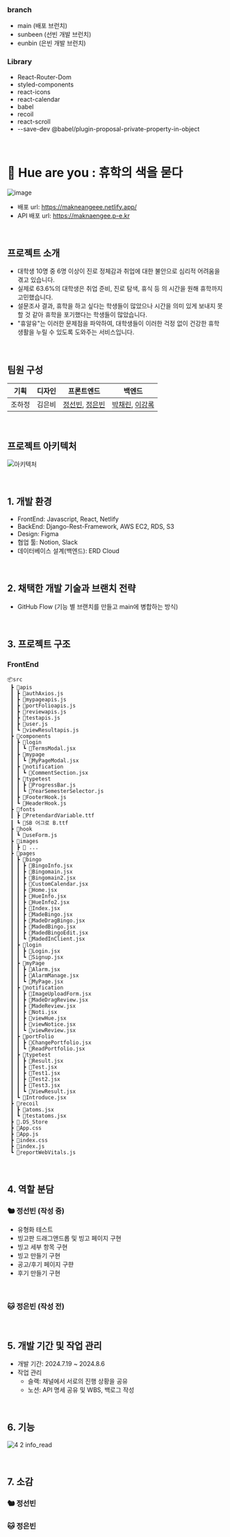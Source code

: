 ### branch 
- main (배포 브런치)
- sunbeen (선빈 개발 브런치)
- eunbin (은빈 개발 브런치)


### Library
- React-Router-Dom
- styled-components
- react-icons
- react-calendar
- babel
- recoil
- react-scroll
- --save-dev @babel/plugin-proposal-private-property-in-object

<br/>

# 🏫 Hue are you : 휴학의 색을 묻다
![image](https://github.com/user-attachments/assets/06987b1c-6bd3-4fa4-8032-ae65533e28ca)
- 배포 url: https://makneangeee.netlify.app/
- API 배포 url: https://maknaengee.p-e.kr

<br/>

## 프로젝트 소개
- 대학생 10명 중 6명 이상이 진로 정체감과 취업에 대한 불안으로 심리적 어려움을 겪고 있습니다.
- 실제로 63.6%의 대학생은 취업 준비, 진로 탐색, 휴식 등 의 시간을 원해 휴학까지 고민했습니다.
- 설문조사 결과, 휴학을 하고 싶다는 학생들이 많았으나 시간을 의미 있게 보내지 못할 것 같아 휴학을 포기했다는 학생들이 많았습니다.
- "휴알유"는 이러한 문제점을 파악하여, 대학생들이 이러한 걱정 없이 건강한 휴학 생활을 누릴 수 있도록 도와주는 서비스입니다.

<br/>

## 팀원 구성
| 기획 | 디자인 | 프론트엔드 | 백엔드 |
| --- | --- | --- | --- |
| 조하정 | 김은비 | [정선빈](https://github.com/jungsunbeen), [정은빈](https://github.com/eunkong0-0) | [박채린](https://github.com/cherrynniii), [이강록](https://github.com/kangroklee) |

<br/>

## 프로젝트 아키텍처
![아키텍처](https://github.com/user-attachments/assets/0b47bc0c-2232-45d9-937e-cc3de11a26f8)

<br/>

## 1. 개발 환경
- FrontEnd: Javascript, React, Netlify
- BackEnd: Django-Rest-Framework, AWS EC2, RDS, S3
- Design: Figma
- 협업 툴: Notion, Slack
- 데이터베이스 설계(백엔드): ERD Cloud

<br/>

## 2. 채택한 개발 기술과 브랜치 전략
- GitHub Flow (기능 별 브랜치를 만들고 main에 병합하는 방식)

<br/>

## 3. 프로젝트 구조
### FrontEnd
```
📦src
 ┣ 📂apis
 ┃ ┣ 📜authAxios.js
 ┃ ┣ 📜mypageapis.js
 ┃ ┣ 📜portFolioapis.js
 ┃ ┣ 📜reviewapis.js
 ┃ ┣ 📜testapis.js
 ┃ ┣ 📜user.js
 ┃ ┗ 📜viewResultapis.js
 ┣ 📂components
 ┃ ┣ 📂login
 ┃ ┃ ┗ 📜TermsModal.jsx
 ┃ ┣ 📂mypage
 ┃ ┃ ┗ 📜MyPageModal.jsx
 ┃ ┣ 📂notification
 ┃ ┃ ┗ 📜CommentSection.jsx
 ┃ ┣ 📂typetest
 ┃ ┃ ┣ 📜ProgressBar.js
 ┃ ┃ ┗ 📜YearSemesterSelector.js
 ┃ ┣ 📜FooterHook.js
 ┃ ┗ 📜HeaderHook.js
 ┣ 📂fonts
 ┃ ┣ 📜PretendardVariable.ttf
 ┃ ┗ 📜SB 어그로 B.ttf
 ┣ 📂hook
 ┃ ┗ 📜useForm.js
 ┣ 📂images
 ┃ ┣ 📜 ...
 ┣ 📂pages
 ┃ ┣ 📂bingo
 ┃ ┃ ┣ 📜BingoInfo.jsx
 ┃ ┃ ┣ 📜Bingomain.jsx
 ┃ ┃ ┣ 📜Bingomain2.jsx
 ┃ ┃ ┣ 📜CustomCalendar.jsx
 ┃ ┃ ┣ 📜Home.jsx
 ┃ ┃ ┣ 📜HueInfo.jsx
 ┃ ┃ ┣ 📜HueInfo2.jsx
 ┃ ┃ ┣ 📜Index.jsx
 ┃ ┃ ┣ 📜MadeBingo.jsx
 ┃ ┃ ┣ 📜MadeDragBingo.jsx
 ┃ ┃ ┣ 📜MadedBingo.jsx
 ┃ ┃ ┣ 📜MadedBingoEdit.jsx
 ┃ ┃ ┗ 📜MadedInClient.jsx
 ┃ ┣ 📂login
 ┃ ┃ ┣ 📜Login.jsx
 ┃ ┃ ┗ 📜Signup.jsx
 ┃ ┣ 📂myPage
 ┃ ┃ ┣ 📜Alarm.jsx
 ┃ ┃ ┣ 📜AlarmManage.jsx
 ┃ ┃ ┗ 📜MyPage.jsx
 ┃ ┣ 📂notification
 ┃ ┃ ┣ 📜ImageUploadForm.jsx
 ┃ ┃ ┣ 📜MadeDragReview.jsx
 ┃ ┃ ┣ 📜MadeReview.jsx
 ┃ ┃ ┣ 📜Noti.jsx
 ┃ ┃ ┣ 📜viewHue.jsx
 ┃ ┃ ┣ 📜viewNotice.jsx
 ┃ ┃ ┗ 📜viewReview.jsx
 ┃ ┣ 📂portFolio
 ┃ ┃ ┣ 📜ChangePortfolio.jsx
 ┃ ┃ ┗ 📜ReadPortfolio.jsx
 ┃ ┣ 📂typetest
 ┃ ┃ ┣ 📜Result.jsx
 ┃ ┃ ┣ 📜Test.jsx
 ┃ ┃ ┣ 📜Test1.jsx
 ┃ ┃ ┣ 📜Test2.jsx
 ┃ ┃ ┣ 📜Test3.jsx
 ┃ ┃ ┗ 📜ViewResult.jsx
 ┃ ┗ 📜Introduce.jsx
 ┣ 📂recoil
 ┃ ┣ 📜atoms.jsx
 ┃ ┗ 📜testatoms.jsx
 ┣ 📜.DS_Store
 ┣ 📜App.css
 ┣ 📜App.js
 ┣ 📜index.css
 ┣ 📜index.js
 ┗ 📜reportWebVitals.js
```

<br/>

## 4. 역할 분담
### 🐿️ 정선빈 (작성 중)
- 유형화 테스트
- 빙고판 드래그앤드롭 및 빙고 페이지 구현
- 빙고 세부 항목 구현
- 빙고 만들기 구현
- 공고/후기 페이지 구햔
- 후기 만들기 구현

<br/>

### 🐱 정은빈 (작성 전)

<br/>

## 5. 개발 기간 및 작업 관리
- 개발 기간: 2024.7.19 ~ 2024.8.6
- 작업 관리
  - 슬랙: 채널에서 서로의 진행 상황을 공유
  - 노션: API 명세 공유 및 WBS, 백로그 작성

<br/>

## 6. 기능
![4 2  info_read](https://github.com/user-attachments/assets/33125ec7-d9bf-42aa-b972-1e1d0f44d7f9)

<br/>

## 7. 소감
### 🐿️ 정선빈
### 🐱 정은빈
